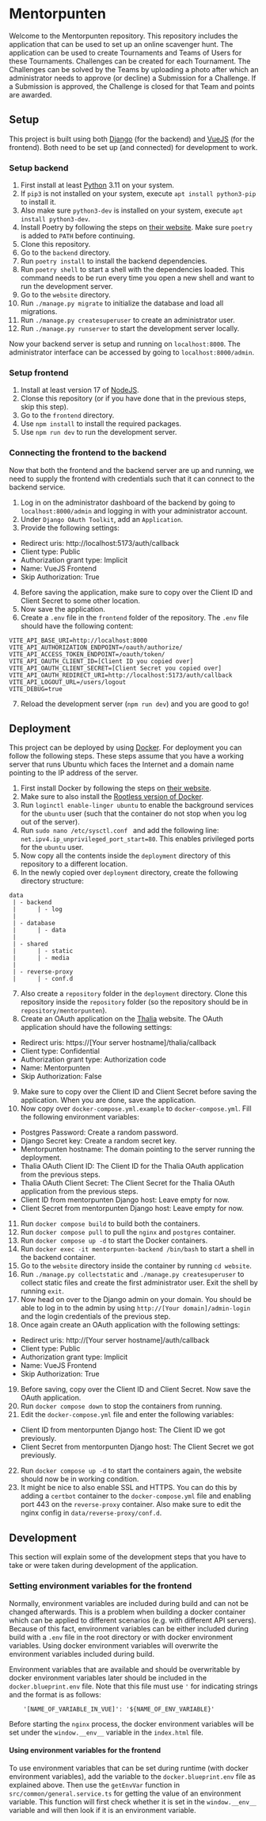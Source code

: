 # Mentorpunten
Welcome to the Mentorpunten repository. This repository includes the application that can be used to set up an
online scavenger hunt. The application can be used to create Tournaments and Teams of Users for these Tournaments. 
Challenges can be created for each Tournament. The Challenges can be solved by the Teams by uploading a photo after
which an administrator needs to approve (or decline) a Submission for a Challenge. If a Submission is approved, the
Challenge is closed for that Team and points are awarded.

## Setup
This project is built using both [Django](https://www.djangoproject.com) (for the backend) and 
[VueJS](https://vuejs.org) (for the frontend). Both need to be set up (and connected) for development to work.

### Setup backend
1. First install at least [Python](https://www.python.org) 3.11 on your system.
2. If `pip3` is not installed on your system, execute `apt install python3-pip` to install it.
3. Also make sure `python3-dev` is installed on your system, execute `apt install python3-dev`.
4. Install Poetry by following the steps on
[their website](https://python-poetry.org/docs/#installing-with-the-official-installer). Make sure `poetry` is added 
to `PATH` before continuing.
5. Clone this repository.
6. Go to the `backend` directory.
7. Run `poetry install` to install the backend dependencies.
8. Run `poetry shell` to start a shell with the dependencies loaded. This command needs to be run every time you open
a new shell and want to run the development server.
9. Go to the `website` directory.
10. Run `./manage.py migrate` to initialize the database and load all migrations.
11. Run `./manage.py createsuperuser` to create an administrator user.
12. Run `./manage.py runserver` to start the development server locally.

Now your backend server is setup and running on `localhost:8000`. The administrator interface can be accessed by going
to `localhost:8000/admin`.

### Setup frontend
1. Install at least version 17 of [NodeJS](https://nodejs.org/en).
2. Clonse this repository (or if you have done that in the previous steps, skip this step).
3. Go to the `frontend` directory.
4. Use `npm install` to install the required packages.
5. Use `npm run dev` to run the development server.

### Connecting the frontend to the backend
Now that both the frontend and the backend server are up and running, we need to supply the frontend with credentials
such that it can connect to the backend service.

1. Log in on the administrator dashboard of the backend by going to `localhost:8000/admin` and logging in with your
administrator account.
2. Under `Django OAuth Toolkit`, add an `Application`.
3. Provide the following settings: 
- Redirect uris: http://localhost:5173/auth/callback
- Client type: Public
- Authorization grant type: Implicit
- Name: VueJS Frontend
- Skip Authorization: True
4. Before saving the application, make sure to copy over the Client ID and Client Secret to some other location.
5. Now save the application.
6. Create a `.env` file in the `frontend` folder of the repository. The `.env` file should have the following content:
```
VITE_API_BASE_URI=http://localhost:8000
VITE_API_AUTHORIZATION_ENDPOINT=/oauth/authorize/
VITE_API_ACCESS_TOKEN_ENDPOINT=/oauth/token/
VITE_API_OAUTH_CLIENT_ID=[Client ID you copied over]
VITE_API_OAUTH_CLIENT_SECRET=[Client Secret you copied over]
VITE_API_OAUTH_REDIRECT_URI=http://localhost:5173/auth/callback
VITE_API_LOGOUT_URL=/users/logout
VITE_DEBUG=true
```
7. Reload the development server (`npm run dev`) and you are good to go!

## Deployment
This project can be deployed by using [Docker](https://www.docker.com). For deployment you can follow the following
steps. These steps assume that you have a working server that runs Ubuntu which faces the Internet and a domain name 
pointing to the IP address of the server.

1. First install Docker by following the steps on [their website](https://docs.docker.com/engine/install/ubuntu/).
2. Make sure to also install the [Rootless version of Docker](https://docs.docker.com/engine/security/rootless/). 
3. Run `loginctl enable-linger ubuntu` to enable the background services for the `ubuntu` user (such that the
container do not stop when you log out of the server).
4. Run `sudo nano /etc/sysctl.conf ` and add the following line: `net.ipv4.ip_unprivileged_port_start=80`. This enables
privileged ports for the `ubuntu` user.
5. Now copy all the contents inside the `deployment` directory of this repository to a different location.
6. In the newly copied over `deployment` directory, create the following directory structure:
```
data
 | - backend
 |      | - log
 |
 | - database
 |      | - data
 |
 | - shared
 |      | - static
 |      | - media
 |
 | - reverse-proxy
 |      | - conf.d
```
7. Also create a `repository` folder in the `deployment` directory. Clone this repository inside the
`repository` folder (so the repository should be in `repository/mentorpunten`).
8. Create an OAuth application on the [Thalia](https://thalia.nu) website. The OAuth application should have the
following settings:
- Redirect uris: https://[Your server hostname]/thalia/callback
- Client type: Confidential
- Authorization grant type: Authorization code
- Name: Mentorpunten
- Skip Authorization: False
9. Make sure to copy over the Client ID and Client Secret before saving the application. When you are done,
save the application.
10. Now copy over `docker-compose.yml.example` to `docker-compose.yml`. Fill the following environment
variables:
- Postgres Password: Create a random password.
- Django Secret key: Create a random secret key.
- Mentorpunten hostname: The domain pointing to the server running the deployment.
- Thalia OAuth Client ID: The Client ID for the Thalia OAuth application from the previous steps.
- Thalia OAuth Client Secret: The Client Secret for the Thalia OAuth application from the previous steps.
- Client ID from mentorpunten Django host: Leave empty for now.
- Client Secret from mentorpunten Django host: Leave empty for now.
11. Run `docker compose build` to build both the containers.
12. Run `docker compose pull` to pull the `nginx` and `postgres` container.
13. Run `docker compose up -d` to start the Docker containers.
14. Run `docker exec -it mentorpunten-backend /bin/bash` to start a shell in the backend container.
15. Go to the `website` directory inside the container by running `cd website`.
16. Run `./manage.py collectstatic` and `./manage.py createsuperuser` to collect static files and
create the first administrator user. Exit the shell by running `exit`.
17. Now head on over to the Django admin on your domain. You should be able to log in to the
admin by using `http://[Your domain]/admin-login` and the login credentials of the previous step.
18. Once again create an OAuth application with the following settings:
- Redirect uris: http://[Your server hostname]/auth/callback
- Client type: Public
- Authorization grant type: Implicit
- Name: VueJS Frontend
- Skip Authorization: True
19. Before saving, copy over the Client ID and Client Secret. Now save the OAuth application.
20. Run `docker compose down` to stop the containers from running.
21. Edit the `docker-compose.yml` file and enter the following variables:
- Client ID from mentorpunten Django host: The Client ID we got previously.
- Client Secret from mentorpunten Django host: The Client Secret we got previously.
22. Run `docker compose up -d` to start the containers again, the website should now be in working condition.
23. It might be nice to also enable SSL and HTTPS. You can do this by adding a `certbot` container to the 
`docker-compose.yml` file and enabling port 443 on the `reverse-proxy` container. Also make sure to edit the
nginx config in `data/reverse-proxy/conf.d`.

## Development
This section will explain some of the development steps that you have to take or were taken during development of the
application.

### Setting environment variables for the frontend
Normally, environment variables are included during build and can not be changed afterwards. This is a problem when
building a docker container which can be applied to different scenarios (e.g. with different API servers). Because of 
this fact, environment variables can be either included during build with a `.env` file in the root directory or with 
docker environment variables. Using docker environment variables will overwrite the environment variables included 
during build.

Environment variables that are available and should be overwritable by docker environment variables later should be 
included in the `docker.blueprint.env` file. Note that this file must use `'` for indicating strings and the format 
is as follows:
```
    '[NAME_OF_VARIABLE_IN_VUE]': '${NAME_OF_ENV_VARIABLE}'
```
Before starting the `nginx` process, the docker environment variables will be set under the `window.__env__` variable 
in the `index.html` file.

#### Using environment variables for the frontend
To use environment variables that can be set during runtime (with docker environment variables), add the variable to 
the `docker.blueprint.env` file as explained above. Then use the `getEnvVar` function in 
`src/common/general.service.ts` for getting the value of an environment variable. This function will first check 
whether it is set in the `window.__env__` variable and will then look if it is an environment variable.

